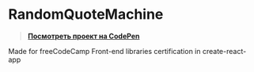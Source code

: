 # RandomQuoteMachine
>**[Посмотреть проект на CodePen](https://codepen.io/Maru21/full/VwrgZjd)**

Made for freeCodeCamp Front-end libraries certification in create-react-app
